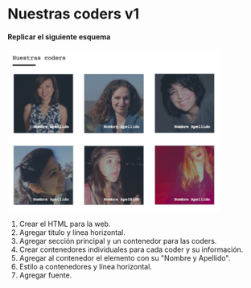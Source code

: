 # Nuestras coders v1

#### Replicar el siguiente esquema
![Imagen del LMS](assets/images/img-nuestras-coders.png)

1. Crear el HTML para la web.
2. Agregar título y línea horizontal.
3. Agregar sección principal y un contenedor para las coders.
4. Crear contenedores individuales para cada coder y su información.
5. Agregar al contenedor el elemento con su "Nombre y Apellido".
6. Estilo a contenedores y línea horizontal.
7. Agregar fuente.

